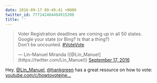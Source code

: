 ```yaml
---
date: 2016-09-17 09:49:41 +0000
twitter_id: 777142484484915200
title: ''
---
```


<blockquote class="twitter-tweet"><p lang="en" dir="ltr">Voter Registration deadlines are coming up in all 50 states.<br>Google your state (or Bing? Is that a thing?) <br>Don&#39;t be uncounted. <a href="https://twitter.com/hashtag/VoteVote?src=hash&amp;ref_src=twsrc%5Etfw">#VoteVote</a></p>&mdash; Lin-Manuel Miranda ([@Lin_Manuel](https://twitter.com/Lin_Manuel)) <a href="https://twitter.com/Lin_Manuel/status/777141148464840704?ref_src=twsrc%5Etfw">September 17, 2016</a></blockquote>
<script async src="https://platform.twitter.com/widgets.js" charset="utf-8"></script>

Hey, [@Lin_Manuel](https://twitter.com/Lin_Manuel), [@hankgreen](https://twitter.com/hankgreen) has a great resource on how to vote: [youtube.com/c/howtovoteine…](http://www.youtube.com/c/howtovoteineverystate)
